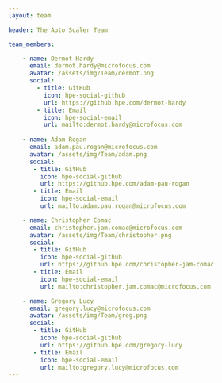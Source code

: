 ```yaml
---
layout: team

header: The Auto Scaler Team

team_members:

    - name: Dermot Hardy
      email: dermot.hardy@microfocus.com
      avatar: /assets/img/Team/dermot.png
      social:
        - title: GitHub
          icon: hpe-social-github
          url: https://github.hpe.com/dermot-hardy
        - title: Email
          icon: hpe-social-email
          url: mailto:dermot.hardy@microfocus.com
          
    - name: Adam Rogan
      email: adam.pau.rogan@microfocus.com
      avatar: /assets/img/Team/adam.png
      social:
       - title: GitHub
         icon: hpe-social-github
         url: https://github.hpe.com/adam-pau-rogan
       - title: Email
         icon: hpe-social-email
         url: mailto:adam.pau.rogan@microfocus.com

    - name: Christopher Comac
      email: christopher.jam.comac@microfocus.com
      avatar: /assets/img/Team/christopher.png
      social:
       - title: GitHub
         icon: hpe-social-github
         url: https://github.hpe.com/christopher-jam-comac
       - title: Email
         icon: hpe-social-email
         url: mailto:christopher.jam.comac@microfocus.com

    - name: Gregory Lucy
      email: gregory.lucy@microfocus.com
      avatar: /assets/img/Team/greg.png
      social:
       - title: GitHub
         icon: hpe-social-github
         url: https://github.hpe.com/gregory-lucy
       - title: Email
         icon: hpe-social-email
         url: mailto:gregory.lucy@microfocus.com
---
```

